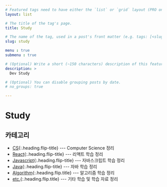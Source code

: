 ```yaml
---
# Featured tags need to have either the `list` or `grid` layout (PRO only).
layout: list

# The title of the tag's page.
title: Study

# The name of the tag, used in a post's front matter (e.g. tags: [<slug>]).
slug: study

menu : true
submenu : true

# (Optional) Write a short (~150 characters) description of this featured tag.
description: >
  Dev Study

# (Optional) You can disable grouping posts by date.
# no_groups: true

---
```


# Study

## 카테고리

* [CS]{:.heading.flip-title} --- Computer Science 정리
* [React]{:.heading.flip-title} --- 리액트 학습 정리
* [Javascript]{:.heading.flip-title} --- 자바스크립트 학습 정리
* [Java]{:.heading.flip-title} --- 자바 학습 정리
* [Algorithm]{:.heading.flip.title} --- 알고리즘 학습 정리
* [etc.]{:.heading.flip.title} --- 기타 학습 및 학습 자료 정리

[CS]: /cs/
[React]: /react/
[Algorithm]: /algorithm/
[etc.]: /etc/
[Javascript]: /javascript/
[Java]: /java/
